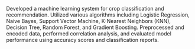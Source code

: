 Developed a machine learning system for crop classification and recommendation. Utilized various 
algorithms including Logistic Regression, Naive Bayes, Support Vector Machine, K-Nearest Neighbors 
(KNN), Decision Tree, Random Forest, and Gradient Boosting. Preprocessed and encoded data, 
performed correlation analysis, and evaluated model performance using accuracy scores and 
classification reports.
